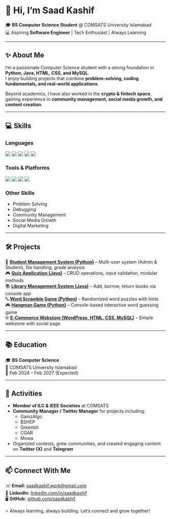 # 👋 Hi, I’m Saad Kashif  

🎓 **BS Computer Science Student** @ COMSATS University Islamabad  
💻 Aspiring **Software Engineer** | Tech Enthusiast | Always Learning  

---

## ✨ About Me  
I’m a passionate Computer Science student with a strong foundation in **Python, Java, HTML, CSS, and MySQL**.  
I enjoy building projects that combine **problem-solving, coding fundamentals, and real-world applications**.  

Beyond academics, I have also worked in the **crypto & fintech space**, gaining experience in **community management, social media growth, and content creation**.  

---

## 💻 Skills  

### **Languages**  
<p align="left">  
  <img src="https://img.shields.io/badge/Python-3776AB?style=for-the-badge&logo=python&logoColor=white"/>  
  <img src="https://img.shields.io/badge/Java-ED8B00?style=for-the-badge&logo=openjdk&logoColor=white"/>  
  <img src="https://img.shields.io/badge/HTML5-E34F26?style=for-the-badge&logo=html5&logoColor=white"/>  
  <img src="https://img.shields.io/badge/CSS3-1572B6?style=for-the-badge&logo=css3&logoColor=white"/>  
  <img src="https://img.shields.io/badge/MySQL-005C84?style=for-the-badge&logo=mysql&logoColor=white"/>  
</p>  

### **Tools & Platforms**  
<p align="left">  
  <img src="https://img.shields.io/badge/WordPress-21759B?style=for-the-badge&logo=wordpress&logoColor=white"/>  
  <img src="https://img.shields.io/badge/Canva-00C4CC?style=for-the-badge&logo=canva&logoColor=white"/>   
  <img src="https://img.shields.io/badge/GitHub-181717?style=for-the-badge&logo=github&logoColor=white"/>  
  <img src="https://img.shields.io/badge/Raptor-009688?style=for-the-badge&logo=flow&logoColor=white"/>  
</p>  

### **Other Skills**  
- Problem Solving  
- Debugging  
- Community Management  
- Social Media Growth  
- Digital Marketing  

---

## 🛠️ Projects  

📘 **[Student Management System (Python)](https://github.com/saadkashif/student-management-system-python)** – Multi-user system (Admin & Student), file handling, grade analysis  
🎮 **[Quiz Application (Java)](https://github.com/saadkashif/quiz-management-system-java)** – CRUD operations, input validation, modular methods  
📚 **[Library Management System (Java)](https://github.com/saadkashif/mini-library-java)** – Add, borrow, return books via console app  
🔤 **[Word Scramble Game (Python)](https://github.com/saadkashif/word-scramble-game-python)** – Randomized word puzzles with hints  
🎮 **[Hangman Game (Python)](https://github.com/saadkashif/hangman-game-python)** – Console-based interactive word guessing game  
🌐 **[E‑Commerce Webstore (WordPress, HTML, CSS, MySQL)](https://github.com/saadkashif/ecommerce-webstore-wordpress)** – Simple webstore with social page  

---

## 📚 Education  
🎓 **BS Computer Science**  
📍 COMSATS University Islamabad  
📅 Feb 2024 – Feb 2027 (Expected)  

---

## 🎯 Activities  
- **Member of ILC & IEEE Societies** at COMSATS  
- **Community Manager / Twitter Manager** for projects including:  
  - GainzAlgo  
  - $SHEP  
  - Greenbit  
  - CGAR  
  - Mowa  
- Organized contests, grew communities, and created engaging content on **Twitter (X)** and **Telegram**  

---

## 📫 Connect With Me  
✉️ **Email:** saadkashif.work@gmail.com  
🔗 **LinkedIn:** [linkedin.com/in/saadkashif](https://linkedin.com/in/saadkashif)   
🖥️ **GitHub:** [github.com/saadkashif](https://github.com/saadkashif)  

⭐ Always learning, always building. Let’s connect and grow together!  
